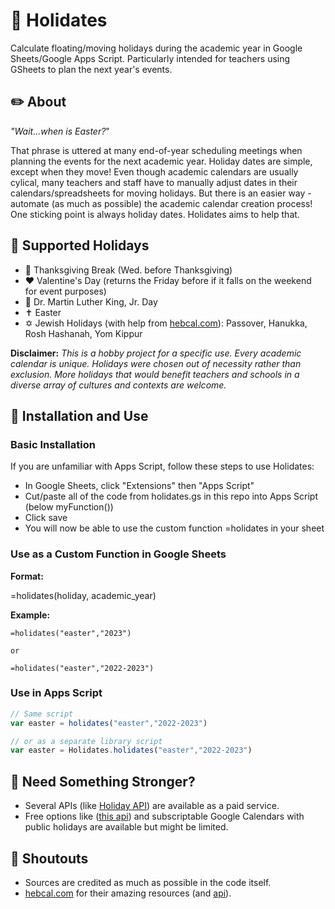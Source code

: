 # :date: Holidates
Calculate floating/moving holidays during the academic year in Google Sheets/Google Apps Script. Particularly intended for teachers using GSheets to plan the next year's events. 

## :pencil2: About
*"Wait...when is Easter?*" 

That phrase is uttered at many end-of-year scheduling meetings when planning the events for the next academic year. Holiday dates are simple, except when they move! Even though academic calendars are usually cylical, many teachers and staff have to manually adjust dates in their calendars/spreadsheets for moving holidays. But there is an easier way - automate (as much as possible) the academic calendar creation process! One sticking point is always holiday dates. Holidates aims to help that.      

## :calendar: Supported Holidays
- :turkey: Thanksgiving Break (Wed. before Thanksgiving)
- :heart: Valentine's Day (returns the Friday before if it falls on the weekend for event purposes)
- :busts_in_silhouette: Dr. Martin Luther King, Jr. Day
- :latin_cross: Easter
- :star_of_david: Jewish Holidays (with help from [hebcal.com](https://www.hebcal.com/home/developer-apis)): Passover, Hanukka, Rosh Hashanah, Yom Kippur

**Disclaimer:** *This is a hobby project for a specific use. Every academic calendar is unique. Holidays were chosen out of necessity rather than exclusion. More holidays that would benefit teachers and schools in a diverse array of cultures and contexts are welcome.*

## :tada: Installation and Use

### Basic Installation
If you are unfamiliar with Apps Script, follow these steps to use Holidates:
- In Google Sheets, click "Extensions" then "Apps Script"
- Cut/paste all of the code from holidates.gs in this repo into Apps Script (below myFunction())
- Click save
- You will now be able to use the custom function =holidates in your sheet 


### Use as a Custom Function in Google Sheets
**Format:** 

=holidates(holiday, academic_year)

**Example:**
```
=holidates("easter","2023")

or 

=holidates("easter","2022-2023") 
```

### Use in Apps Script
```javascript
// Same script
var easter = holidates("easter","2022-2023")

// or as a separate library script
var easter = Holidates.holidates("easter","2022-2023")
```

## :muscle: Need Something Stronger?
- Several APIs (like [Holiday API](https://holidayapi.com/)) are available as a paid service. 
- Free options like ([this api](https://date.nager.at/Api)) and subscriptable Google Calendars with public holidays are available but might be limited.

## :mega: Shoutouts
- Sources are credited as much as possible in the code itself.
- [hebcal.com](https://hebcal.com) for their amazing resources (and [api](https://www.hebcal.com/home/developer-apis)).
